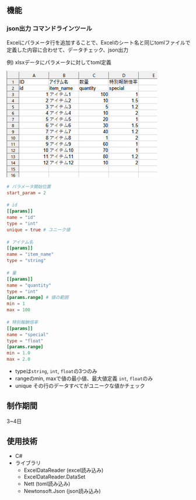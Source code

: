 
## 機能
### json出力 コマンドラインツール
Excelにパラメータ行を追加することで、Excelのシート名と同じtomlファイルで定義した内容に合わせて、データチェック、json出力

例) xlsxデータにパラメータに対してtoml定義

![](excel.png)

```toml
# パラメータ開始位置
start_param = 2

# id
[[params]]
name = "id"
type = "int"
unique = true # ユニーク値

# アイテム名
[[params]]
name = "item_name"
type = "string"

# 量
[[params]]
name = "quantity"
type = "int"
[params.range] # 値の範囲
min = 1
max = 100

# 特別報酬倍率
[[params]]
name = "special"
type = "float"
[params.range]
min = 1.0
max = 2.0
```
- typeは`string`, `int`, `float`の3つのみ
- rangeのmin, maxで値の最小値、最大値定義 `int`, `float`のみ
- unique その行のデータすべてがユニークな値かチェック


## 制作期間
3~4日


## 使用技術
- C#
- ライブラリ
    - ExcelDataReader (excel読み込み)
    - ExcelDataReader.DataSet
    - Nett (toml読み込み)
    - Newtonsoft.Json (json読み込み)



